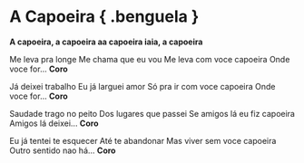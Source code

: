 # A Capoeira { .benguela }

**A capoeira,
a capoeira
aa capoeira iaia,
a capoeira**

Me leva pra longe
Me chama que eu vou
Me leva com voce capoeira
Onde voce for...
**Coro**

Já deixei trabalho
Eu já larguei amor
Só pra ir com voce capoeira
Onde voce for...
**Coro**

Saudade trago no peito
Dos lugares que passei
Se amigos lá eu fiz capoeira
Amigos lá deixei...
**Coro**

Eu já tentei te esquecer
Até te abandonar
Mas viver sem voce capoeira
Outro sentido nao há...
**Coro**